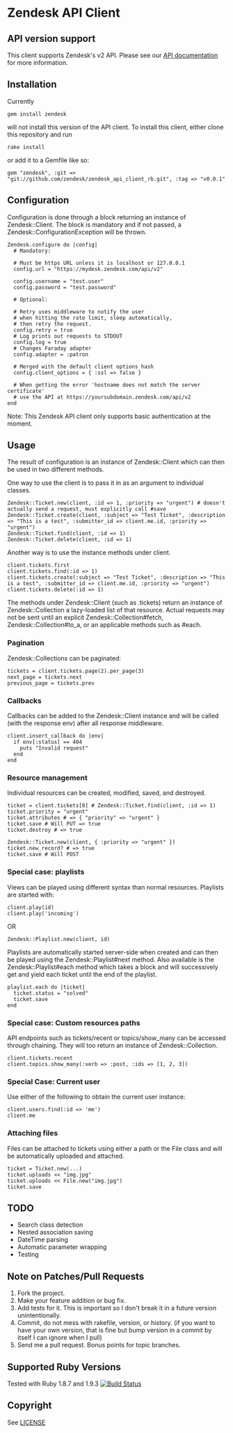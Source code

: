 # Zendesk API Client

## API version support

This client supports Zendesk's v2 API.  Please see our [API documentation](http://developer.zendesk.com) for more information.

## Installation

Currently

    gem install zendesk

will not install this version of the API client. To install this client, either clone this repository and run

    rake install

or add it to a Gemfile like so:

    gem "zendesk", :git => "git://github.com/zendesk/zendesk_api_client_rb.git", :tag => "v0.0.1"

## Configuration

Configuration is done through a block returning an instance of Zendesk::Client.
The block is mandatory and if not passed, a Zendesk::ConfigurationException will be thrown.

```
Zendesk.configure do |config|
  # Mandatory:

  # Must be https URL unless it is localhost or 127.0.0.1
  config.url = "https://mydesk.zendesk.com/api/v2"

  config.username = "test.user"
  config.password = "test.password"

  # Optional:

  # Retry uses middleware to notify the user
  # when hitting the rate limit, sleep automatically,
  # then retry the request.
  config.retry = true
  # Log prints out requests to STDOUT
  config.log = true
  # Changes Faraday adapter
  config.adapter = :patron

  # Merged with the default client options hash
  config.client_options = { :ssl => false }

  # When getting the error 'hostname does not match the server certificate' 
  # use the API at https://yoursubdomain.zendesk.com/api/v2
end
```

Note: This Zendesk API client only supports basic authentication at the moment.

## Usage

The result of configuration is an instance of Zendesk::Client which can then be used in two different methods.

One way to use the client is to pass it in as an argument to individual classes.

```
Zendesk::Ticket.new(client, :id => 1, :priority => "urgent") # doesn't actually send a request, must explicitly call #save
Zendesk::Ticket.create(client, :subject => "Test Ticket", :description => "This is a test", :submitter_id => client.me.id, :priority => "urgent")
Zendesk::Ticket.find(client, :id => 1)
Zendesk::Ticket.delete(client, :id => 1)
```

Another way is to use the instance methods under client.

```
client.tickets.first
client.tickets.find(:id => 1)
client.tickets.create(:subject => "Test Ticket", :description => "This is a test", :submitter_id => client.me.id, :priority => "urgent")
client.tickets.delete(:id => 1)
```

The methods under Zendesk::Client (such as .tickets) return an instance of Zendesk::Collection a lazy-loaded list of that resource.
Actual requests may not be sent until an explicit Zendesk::Collection#fetch, Zendesk::Collection#to_a, or an applicable methods such
as #each.

### Pagination

Zendesk::Collections can be paginated:

```
tickets = client.tickets.page(2).per_page(3)
next_page = tickets.next
previous_page = tickets.prev
```

### Callbacks

Callbacks can be added to the Zendesk::Client instance and will be called (with the response env) after all response middleware.

```
client.insert_callback do |env|
  if env[:status] == 404
    puts "Invalid request"
  end
end
```

### Resource management

Individual resources can be created, modified, saved, and destroyed.

```
ticket = client.tickets[0] # Zendesk::Ticket.find(client, :id => 1)
ticket.priority = "urgent"
ticket.attributes # => { "priority" => "urgent" }
ticket.save # Will PUT => true
ticket.destroy # => true

Zendesk::Ticket.new(client, { :priority => "urgent" })
ticket.new_record? # => true
ticket.save # Will POST
```

### Special case: playlists

Views can be played using different syntax than normal resources.
Playlists are started with:

```
client.play(id)
client.play('incoming')
```

OR

```
Zendesk::Playlist.new(client, id)
```

Playlists are automatically started server-side when created and can then be played using the
Zendesk::Playlist#next method. Also available is the Zendesk::Playlist#each method which
takes a block and will successively get and yield each ticket until the end of the playlist.

```
playlist.each do |ticket|
  ticket.status = "solved"
  ticket.save
end
```

### Special case: Custom resources paths

API endpoints such as tickets/recent or topics/show_many can be accessed through chaining.
They will too return an instance of Zendesk::Collection.

```
client.tickets.recent
client.topics.show_many(:verb => :post, :ids => [1, 2, 3])
```

### Special Case: Current user

Use either of the following to obtain the current user instance:

```
client.users.find(:id => 'me')
client.me
```

### Attaching files

Files can be attached to tickets using either a path or the File class and will
be automatically uploaded and attached.

```
ticket = Ticket.new(...)
ticket.uploads << "img.jpg"
ticket.uploads << File.new("img.jpg")
ticket.save
```

## TODO

* Search class detection
* Nested association saving
* DateTime parsing
* Automatic parameter wrapping
* Testing

## Note on Patches/Pull Requests
1. Fork the project.
2. Make your feature addition or bug fix.
3. Add tests for it. This is important so I don't break it in a future version
   unintentionally.
4. Commit, do not mess with rakefile, version, or history. (if you want to have
   your own version, that is fine but bump version in a commit by itself I can
   ignore when I pull)
5. Send me a pull request. Bonus points for topic branches.

## Supported Ruby Versions

Tested with Ruby 1.8.7 and 1.9.3
[![Build Status](https://secure.travis-ci.org/zendesk/zendesk_api_client_rb.png)](http://travis-ci.org/zendesk/zendesk_api_client_rb)

## Copyright

See [LICENSE](https://github.com/zendesk/zendesk_api_client_rb/blob/master/LICENSE)
